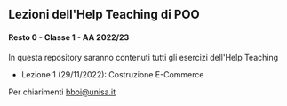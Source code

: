 ## Lezioni dell'Help Teaching di POO
#### Resto 0 - Classe 1 - AA 2022/23

In questa repository saranno contenuti tutti gli esercizi dell'Help Teaching
* Lezione 1 (29/11/2022): Costruzione E-Commerce

Per chiarimenti bboi@unisa.it
